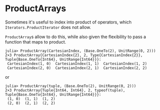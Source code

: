 # ProductArrays

Sometimes it's useful to index into product of operators, which `Iterators.ProductIterator` does not allow.

`ProductArray`s allow to do this, while also given the flexibility to pass a function that maps to product.
```
julia> ProductArray(CartesianIndex, (Base.OneTo(2), UnitRange(0, 2)))
2×3 ProductArray{CartesianIndex{2}, 2, Type{CartesianIndex{2}}, Tuple{Base.OneTo{Int64}, UnitRange{Int64}}}:
 CartesianIndex(1, 0)  CartesianIndex(1, 1)  CartesianIndex(1, 2)
 CartesianIndex(2, 0)  CartesianIndex(2, 1)  CartesianIndex(2, 2)
```
or
```
julia> ProductArray(tuple, (Base.OneTo(2), UnitRange(0, 2)))
2×3 ProductArray{Tuple{Int64, Int64}, 2, typeof(tuple), Tuple{Base.OneTo{Int64}, UnitRange{Int64}}}:
 (1, 0)  (1, 1)  (1, 2)
 (2, 0)  (2, 1)  (2, 2)
```
